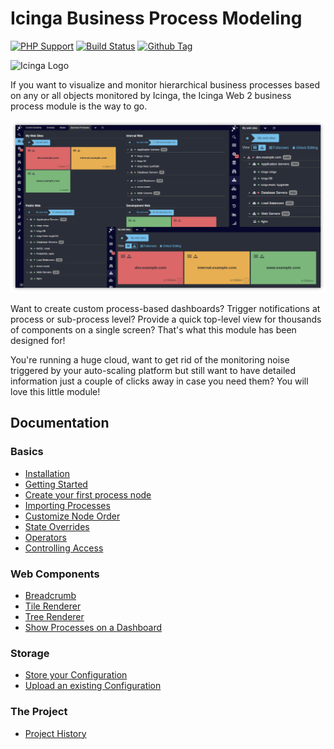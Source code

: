 # Icinga Business Process Modeling

[![PHP Support](https://img.shields.io/badge/php-%3E%3D%207.2-777BB4?logo=PHP)](https://php.net/)
[![Build Status](https://github.com/Icinga/icingaweb2-module-businessprocess/actions/workflows/php.yml/badge.svg)](https://github.com/Icinga/icingaweb2-module-businessprocess/actions/workflows/php.yml)
[![Github Tag](https://img.shields.io/github/tag/Icinga/icingaweb2-module-businessprocess.svg)](https://github.com/Icinga/icingaweb2-module-businessprocess)

![Icinga Logo](https://icinga.com/wp-content/uploads/2014/06/icinga_logo.png)

If you want to visualize and monitor hierarchical business processes based on
any or all objects monitored by Icinga, the Icinga Web 2 business process
module is the way to go.

![Preview](doc/screenshot/00_preview/0005_readme-preview.png)

Want to create custom process-based dashboards? Trigger notifications at
process or sub-process level? Provide a quick top-level view for thousands of
components on a single screen? That's what this module has been designed for!

You're running a huge cloud, want to get rid of the monitoring noise triggered
by your auto-scaling platform but still want to have detailed information just
a couple of clicks away in case you need them? You will love this little module!

Documentation
-------------

### Basics
* [Installation](doc/02-Installation.md)
* [Getting Started](doc/03-Getting-Started.md)
* [Create your first process node](doc/04-Create-your-first-process-node.md)
* [Importing Processes](doc/05-Importing-Processes.md)
* [Customize Node Order](doc/06-Customize-Node-Order.md)
* [State Overrides](doc/07-State-Overrides.md)
* [Operators](doc/09-Operators.md)
* [Controlling Access](doc/31-Permissions.md)

### Web Components
* [Breadcrumb](doc/12-Web-Components-Breadcrumb.md)
* [Tile Renderer](doc/13-Web-Components-Tile-Renderer.md)
* [Tree Renderer](doc/14-Web-Components-Tree-Renderer.md)
* [Show Processes on a Dashboard](doc/16-Add-To-Dashboard.md)

### Storage
* [Store your Configuration](doc/21-Store-Config.md)
* [Upload an existing Configuration](doc/22-Upload-Config.md)

### The Project
* [Project History](doc/81-History.md)
